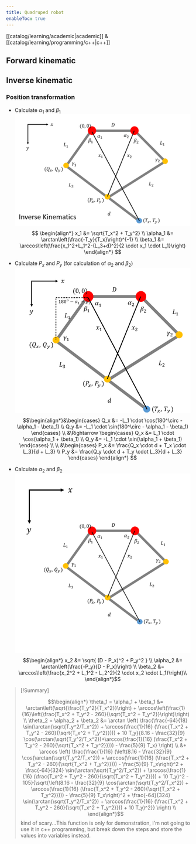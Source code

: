```yaml
---
title: Quadruped robot
enableToc: true
---
```

[[catalog/learning/academic|academic]] & [[catalog/learning/programming/c++|c++]]

## Forward kinematic
## Inverse kinematic
### Position transformation
- Calculate $α_1$ and $β_1$
![](images/quadruped/leg_coordinate_1.png)
$$
\begin{align*} x_1 &= \sqrt{T_x^2 + T_y^2} \\ 
\alpha_1 &= \arctan\left(\frac{-T_y}{T_x}\right)^{-1} \\ 
\beta_1 &= \arccos\left(\frac{x_1^2+L_1^2-(L_3+d)^2}{2 \cdot x_1 \cdot L_1}\right)
\end{align*}
$$

- Calculate $P_x$ and $P_y$ (for calculation of  $α_2$ and $β_2$)
![](images/quadruped/led_coordinate_2.png)
$$\begin{align*}&\begin{cases} 
Q_x &= -L_1 \cdot \cos(180^\circ - \alpha_1 - \beta_1) \\ Q_y &= -L_1 \cdot \sin(180^\circ - \alpha_1 - \beta_1)
\end{cases}
\\ &\Rightarrow
\begin{cases}
Q_x &= L_1 \cdot \cos(\alpha_1 + \beta_1)
\\
Q_y &= -L_1 \cdot \sin(\alpha_1 + \beta_1) \end{cases}
\\
\\ &\begin{cases}
P_x &= \frac{Q_x \cdot d + T_x \cdot L_3}{d + L_3} \\
P_y &= \frac{Q_y \cdot d + T_y \cdot L_3}{d + L_3}
\end{cases}
\end{align*}
$$

- Calculate $α_2$ and $β_2$
![](images/quadruped/leg_coordinate_3.png)
$$\begin{align*}
x_2 &= \sqrt{ (D - P_x)^2 + P_y^2 } \\
\alpha_2 &= \arctan\left(\frac{-P_y}{D - P_x}\right) \\
\beta_2 &= \arccos\left(\frac{x_2^2 + L_1^2 - L_2^2}{2 \cdot x_2 \cdot L_1}\right)\\
\end{align*}$$

>[!Summary]
>
>$$\begin{align*}
\theta_1 = \alpha_1 + \beta_1 &= \arctan\left(\sqrt{\frac{T_y^2}{T_x^2}}\right) + \arccos\left(\frac{1}{16}\left(\frac{T_x^2 + T_y^2 - 260}{\sqrt{T_x^2 + T_y^2}}\right)\right) \\
\theta_2 = \alpha_2 + \beta_2 &= \arctan \left( \frac{\frac{-64}{18} \sin(\arctan(\sqrt{T_y^2/T_x^2}) + \arccos(\frac{1}{16} (\frac{T_x^2 + T_y^2 - 260}{\sqrt{T_x^2 + T_y^2}}))) + 10 T_y}{8.16 - \frac{32}{9} \cos(\arctan(\sqrt{T_y^2/T_x^2})+\arccos(\frac{1}{16} (\frac{T_x^2 + T_y^2 - 260}{\sqrt{T_x^2 + T_y^2}}))) - \frac{5}{9} T_x} \right) \\ &+ \arccos \left( \frac{\frac{1}{16} (\left(8.16 - \frac{32}{9} \cos(\arctan(\sqrt{T_y^2/T_x^2}) + \arccos(\frac{1}{16} (\frac{T_x^2 + T_y^2 - 260}{\sqrt{T_x^2 + T_y^2}}))) - \frac{5}{9} T_x\right)^2 + \frac{-64}{324} \sin(\arctan(\sqrt{T_y^2/T_x^2}) + \arccos(\frac{1}{16} (\frac{T_x^2 + T_y^2 - 260}{\sqrt{T_x^2 + T_y^2}})) + 10 T_y)^2 - 105}{\sqrt{\left(8.16 - \frac{32}{9} \cos(\arctan(\sqrt{T_y^2/T_x^2}) + \arccos(\frac{1}{16} (\frac{T_x^2 + T_y^2 - 260}{\sqrt{T_x^2 + T_y^2}}))) - \frac{5}{9} T_x\right)^2 + \frac{-64}{324} \sin(\arctan(\sqrt{T_y^2/T_x^2}) + \arccos(\frac{1}{16} (\frac{T_x^2 + T_y^2 - 260}{\sqrt{T_x^2 + T_y^2}})) + 10 T_y)^2}} \right) \\
\end{align*}$$
> kind of scary...This function is only for demonstration, I'm not going to use it in c++ programming, but break down the steps and store the values into variables instead.
